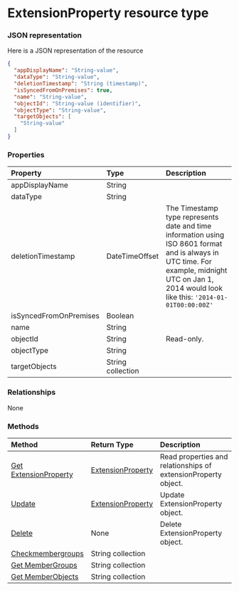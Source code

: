 # ExtensionProperty resource type



### JSON representation

Here is a JSON representation of the resource

<!-- {
  "blockType": "resource",
  "optionalProperties": [

  ],
  "@odata.type": "microsoft.graph.extensionproperty"
}-->

```json
{
  "appDisplayName": "String-value",
  "dataType": "String-value",
  "deletionTimestamp": "String (timestamp)",
  "isSyncedFromOnPremises": true,
  "name": "String-value",
  "objectId": "String-value (identifier)",
  "objectType": "String-value",
  "targetObjects": [
    "String-value"
  ]
}

```
### Properties
| Property	   | Type	|Description|
|:---------------|:--------|:----------|
|appDisplayName|String||
|dataType|String||
|deletionTimestamp|DateTimeOffset|The Timestamp type represents date and time information using ISO 8601 format and is always in UTC time. For example, midnight UTC on Jan 1, 2014 would look like this: `'2014-01-01T00:00:00Z'`|
|isSyncedFromOnPremises|Boolean||
|name|String||
|objectId|String| Read-only.|
|objectType|String||
|targetObjects|String collection||

### Relationships
None


### Methods

| Method		   | Return Type	|Description|
|:---------------|:--------|:----------|
|[Get ExtensionProperty](../api/extensionproperty_get.md) | [ExtensionProperty](extensionproperty.md) |Read properties and relationships of extensionProperty object.|
|[Update](../api/extensionproperty_update.md) | [ExtensionProperty](extensionproperty.md)	|Update ExtensionProperty object. |
|[Delete](../api/extensionproperty_delete.md) | None |Delete ExtensionProperty object. |
|[Checkmembergroups](../api/extensionproperty_checkmembergroups.md)|String collection||
|[Get MemberGroups](../api/extensionproperty_getmembergroups.md)|String collection||
|[Get MemberObjects](../api/extensionproperty_getmemberobjects.md)|String collection||

<!-- uuid: 8060035e-062d-44ca-b14d-94eae4b43c22
2015-10-25 14:02:53 UTC -->
<!-- {
  "type": "#page.annotation",
  "description": "ExtensionProperty resource",
  "keywords": "",
  "section": "documentation",
  "tocPath": ""
}-->
